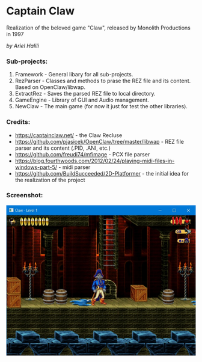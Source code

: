 # Captain Claw
Realization of the beloved game "Claw", released by Monolith Productions in 1997

_by Ariel Halili_

### Sub-projects:
1. Framework  - General libary for all sub-projects.
1. RezParser  - Classes and methods to prase the REZ file and its content. Based on OpenClaw/libwap.
1. ExtractRez - Saves the parsed REZ file to local directory.
1. GameEngine - Library of GUI and Audio management.
1. NewClaw    - The main game (for now it just for test the other libraries).


### Credits:
 - https://captainclaw.net/ - the Claw Recluse
 - https://github.com/pjasicek/OpenClaw/tree/master/libwap - REZ file parser and its content (.PID, .ANI, etc.)
 - https://github.com/freudi74/mfimage - PCX file parser
 - https://blog.fourthwoods.com/2012/02/24/playing-midi-files-in-windows-part-5/ - midi parser
 - https://github.com/BuildSucceeded/2D-Platformer - the initial idea for the realization of the project

### Screenshot:
<img src="./screenshot.jpg" alt="screenshot of level 1" height="400"/>
